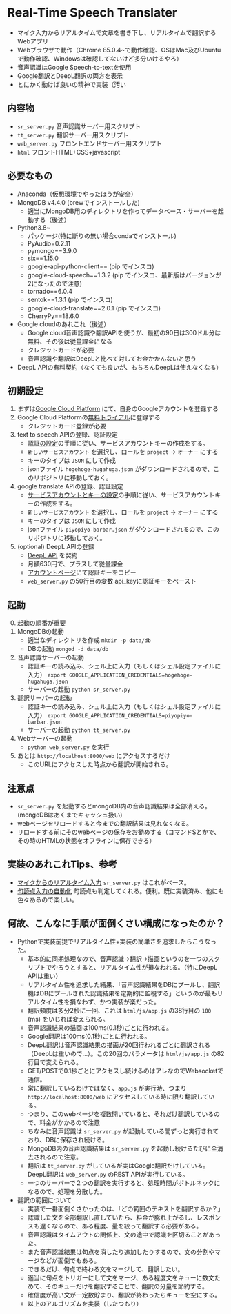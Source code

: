 # Real-Time Speech Translater
- マイク入力からリアルタイムで文章を書き下し、リアルタイムで翻訳するWebアプリ
- Webブラウザで動作（Chrome 85.0.4~で動作確認、OSはMac及びUbuntuで動作確認、Windowsは確認してないけど多分いけるやろ）
- 音声認識はGoogle Speech-to-textを使用
- Google翻訳とDeepL翻訳の両方を表示
- とにかく動けば良いの精神で実装（汚い

## 内容物
- `sr_server.py` 音声認識サーバー用スクリプト
- `tt_server.py` 翻訳サーバー用スクリプト
- `web_server.py` フロントエンドサーバー用スクリプト
- `html` フロントHTML+CSS+javascript

## 必要なもの
- Anaconda（仮想環境でやったほうが安全）
- MongoDB v4.4.0 (brewでインストールした)
    - 適当にMongoDB用のディレクトリを作ってデータベース・サーバーを起動する（後述）
- Python3.8~ 
    - パッケージ(特に断りの無い場合condaでインストール)
    - PyAudio=0.2.11
    - pymongo==3.9.0
    - six==1.15.0
    - google-api-python-client== (pip でインスコ)
    - google-cloud-speech==1.3.2 (pip でインスコ、最新版はバージョンが2になったので注意)
    - tornado==6.0.4
    - sentok==1.3.1 (pip でインスコ)
    - google-cloud-translate==2.0.1 (pip でインスコ)
    - CherryPy==18.6.0
- Google cloudのあれこれ（後述）
    - Google cloud音声認識や翻訳APIを使うが、最初の90日は300ドル分は無料、その後は従量課金になる
    - クレジットカードが必要
    - 音声認識や翻訳はDeepLと比べて対してお金かかんないと思う
- DeepL APIの有料契約（なくても良いが、もちろんDeepLは使えなくなる）

## 初期設定
1. まずは[Google Cloud Platform](https://console.cloud.google.com/apis/dashboard?folder=&hl=ja) にて、自身のGoogleアカウントを登録する
2. Google Cloud Platformの[無料トライアル](https://cloud.google.com/free?hl=ja)に登録する
    - クレジットカード登録が必要
3. text to speech APIの登録、認証設定
    - [認証の設定](https://cloud.google.com/speech-to-text/docs/libraries?hl=ja#cloud-console)の手順に従い、サービスアカウントキーの作成をする。
    - `新しいサービスアカウント` を選択し、ロールを `project` -> `オーナー` にする
    - キーのタイプは `JSON` にして作成
    - jsonファイル `hogehoge-hugahuga.json` がダウンロードされるので、このリポジトリに移動しておく。
4. google translate APIの登録、認証設定
    - [サービスアカウントとキーの設定](https://cloud.google.com/translate/docs/setup?hl=ja#creating_service_accounts_and_keys)の手順に従い、サービスアカウントキーの作成をする。
    - `新しいサービスアカウント` を選択し、ロールを `project` -> `オーナー` にする
    - キーのタイプは `JSON` にして作成
    - jsonファイル `piyopiyo-barbar.json` がダウンロードされるので、このリポジトリに移動しておく。
5. (optional) DeepL APIの登録
    - [DeepL API](https://www.deepl.com/ja/pro/#developer) を契約
    - 月額630円で、プラスして従量課金
    - [アカウントページ](https://www.deepl.com/pro-account.html)にて認証キーをコピー
    - `web_server.py` の50行目の変数 api_keyに認証キーをペースト

## 起動
0. 起動の順番が重要
1. MongoDBの起動
    - 適当なディレクトリを作成 `mkdir -p data/db`
    - DBの起動 `mongod -d data/db`
2. 音声認識サーバーの起動
    - 認証キーの読み込み、シェル上に入力（もしくはシェル設定ファイルに入力） `export GOOGLE_APPLICATION_CREDENTIALS=hogehoge-hugahuga.json` 
    - サーバーの起動 `python sr_server.py`
3. 翻訳サーバーの起動
    - 認証キーの読み込み、シェル上に入力（もしくはシェル設定ファイルに入力） `export GOOGLE_APPLICATION_CREDENTIALS=piyopiyo-barbar.json` 
    - サーバーの起動 `python tt_server.py`
4. Webサーバーの起動
    - `python web_server.py` を実行
5. あとは `http://localhost:8000/web` にアクセスするだけ
    - このURLにアクセスした時点から翻訳が開始される。

## 注意点
- `sr_server.py` を起動するとmongoDB内の音声認識結果は全部消える。(mongoDBはあくまでキャッシュ扱い)
- webページをリロードすると今までの翻訳結果は見れなくなる。
- リロードする前にそのwebページの保存をお勧めする（コマンドSとかで、その時のHTMLの状態をオフラインに保存できる）

## 実装のあれこれTips、参考
- [マイクからのリアルタイム入力](https://cloud.google.com/speech-to-text/docs/streaming-recognize?hl=ja#performing_streaming_speech_recognition_on_an_audio_stream) `sr_server.py` はこれがベース。
- [句読点入力の自動化](https://cloud.google.com/speech-to-text/docs/automatic-punctuation) 句読点も判定してくれる。便利。既に実装済み、他にも色々あるので楽しい。

## 何故、こんなに手順が面倒くさい構成になったのか？
- Pythonで実装前提でリアルタイム性+実装の簡単さを追求したらこうなった。
    - 基本的に同期処理なので、音声認識->翻訳->描画というのを一つのスクリプトでやろうとすると、リアルタイム性が損なわれる。（特にDeepL APIは重い）
    - リアルタイム性を追求した結果、「音声認識結果をDBにプールし、翻訳機はDBにプールされた認識結果を定期的に監視する」というのが最もリアルタイム性を損なわず、かつ実装が楽だった。
    - 翻訳頻度は多分2秒に一回、これは `html/js/app.js` の38行目の `100` (ms) をいじれば変えられる。
    - 音声認識結果の描画は100ms(0.1秒)ごとに行われる。
    - Google翻訳は100ms(0.1秒)ごとに行われる。
    - DeepL翻訳は音声認識結果の描画が20回行われるごとに翻訳される（DeepLは重いので…）。この20回のパラメータは `html/js/app.js` の82行目で変えられる。
    - GET/POSTで0.1秒ごとにアクセスし続けるのはアレなのでWebsocketで通信。
    - 常に翻訳しているわけではなく、`app.js` が実行時、つまり `http://localhost:8000/web` にアクセスしている時に限り翻訳している。
    - つまり、このwebページを複数開いていると、それだけ翻訳しているので、料金がかかるので注意
    - ちなみに音声認識は `sr_server.py` が起動している間ずっと実行されており、DBに保存され続ける。
    - MongoDB内の音声認識結果は `sr_server.py` を起動し続けるたびに全消去されるので注意。
    - 翻訳は `tt_server.py` がしているが実はGoogle翻訳だけしている。DeepL翻訳は `web_server.py` のREST APIが実行している。
    - 一つのサーバーで２つの翻訳を実行すると、処理時間がボトルネックになるので、処理を分散した。
- 翻訳の範囲について
    - 実装で一番面倒くさかったのは、「どの範囲のテキストを翻訳するか？」
    - 認識した文を全部翻訳し直していたら、料金が膨れ上がるし、レスポンスも遅くなるので、ある程度、量を絞って翻訳する必要がある。
    - 音声認識はタイムアウトの関係上、文の途中で認識を区切ることがあった。
    - また音声認識結果は句点を消したり追加したりするので、文の分割やマージなどが面倒でもある。
    - できるだけ、句点で終わる文をマージして、翻訳したい。
    - 適当に句点をトリガーにして文をマージ、ある程度文をキューに数文ためて、そのキューだけを翻訳することで、翻訳の分量を節約する。
    - 確信度が高い文が一定数貯まり、翻訳が終わったらキューを空にする。
    - 以上のアルゴリズムを実装（したつもり）
